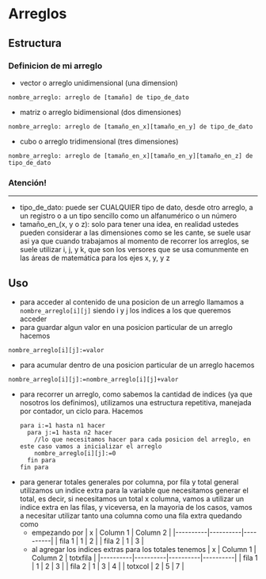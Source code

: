# Arreglos

## Estructura
### Definicion de mi arreglo
- vector o arreglo unidimensional (una dimension)
```
nombre_arreglo: arreglo de [tamaño] de tipo_de_dato
```
- matriz o arreglo bidimensional (dos dimensiones)
```
nombre_arreglo: arreglo de [tamaño_en_x][tamaño_en_y] de tipo_de_dato
```
- cubo o arreglo tridimensional (tres dimensiones)
```
nombre_arreglo: arreglo de [tamaño_en_x][tamaño_en_y][tamaño_en_z] de tipo_de_dato
```

### Atención!
---
  - tipo_de_dato: puede ser CUALQUIER tipo de dato, desde otro arreglo, a un registro o a un tipo sencillo como un alfanumérico o un número
  - tamaño_en_(x, y o z): solo para tener una idea, en realidad ustedes pueden considerar a las dimensiones como se les cante, se suele usar asi ya que cuando trabajamos al momento de recorrer los arreglos, se suele utilizar i, j, y k, que son los versores que se usa comunmente en las áreas de matemática para los ejes x, y, y z

## Uso
- para acceder al contenido de una posicion de un arreglo llamamos a `nombre_arreglo[i][j]` siendo i y j los indices a los que queremos acceder
- para guardar algun valor en una posicion particular de un arreglo hacemos

```nombre_arreglo[i][j]:=valor```

- para acumular dentro de una posicion particular de un arreglo hacemos

```nombre_arreglo[i][j]:=nombre_arreglo[i][j]+valor```

- para recorrer un arreglo, como sabemos la cantidad de indices (ya que nosotros los definimos), utilizamos una estructura repetitiva, manejada por contador, un ciclo para. Hacemos
  ```
  para i:=1 hasta n1 hacer
    para j:=1 hasta n2 hacer
      //lo que necesitamos hacer para cada posicion del arreglo, en este caso vamos a inicializar el arreglo
      nombre_arreglo[i][j]:=0
    fin para
  fin para
  ```
- para generar totales generales por columna, por fila y total general utilizamos un indice extra para la variable que necesitamos generar el total, es decir, si necesitamos un total x columna, vamos a utilizar un indice extra en las filas, y viceversa, en la mayoria de los casos, vamos a necesitar utilizar tanto una columna como una fila extra quedando como
  - empezando por
    |     x    | Column 1 | Column 2 |
    |----------|----------|----------|
    | fila 1   |     1    |     2    |
    | fila 2   |     1    |     3    |
  - al agregar los indices extras para los totales tenemos
    |     x    | Column 1 | Column 2 | totxfila |
    |----------|----------|----------|----------|
    | fila 1   |     1    |     2    |     3    |
    | fila 2   |     1    |     3    |     4    |
    | totxcol  |     2    |     5    |     7    |

## 